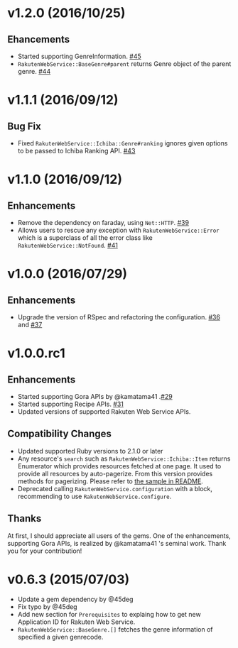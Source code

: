 # v1.2.0 (2016/10/25)

## Ehancements

* Started supporting GenreInformation. [#45](https://github.com/rakuten-ws/rws-ruby-sdk/pull/45)
* `RakutenWebService::BaseGenre#parent` returns Genre object of the parent genre. [#44](https://github.com/rakuten-ws/rws-ruby-sdk/pull/44)

# v1.1.1 (2016/09/12)

## Bug Fix

* Fixed `RakutenWebService::Ichiba::Genre#ranking` ignores given options to be passed to Ichiba Ranking API. [#43](https://github.com/rakuten-ws/rws-ruby-sdk/pull/43)

# v1.1.0 (2016/09/12)

## Enhancements

* Remove the dependency on faraday, using `Net::HTTP`. [#39](https://github.com/rakuten-ws/rws-ruby-sdk/pull/39)
* Allows users to rescue any exception with `RakutenWebService::Error` which is a superclass of all the error class like `RakutenWebService::NotFound`. [#41](https://github.com/rakuten-ws/rws-ruby-sdk/pull/41)

# v1.0.0 (2016/07/29)

## Enhancements

* Upgrade the version of RSpec and refactoring the configuration. [#36](https://github.com/rakuten-ws/rws-ruby-sdk/pull/36) and [#37](https://github.com/rakuten-ws/rws-ruby-sdk/pull/36)

# v1.0.0.rc1

## Enhancements

* Started supporting Gora APIs by @kamatama41 .[#29](https://github.com/rakuten-ws/rws-ruby-sdk/pull/29)
* Started supporting Recipe APIs. [#31](https://github.com/rakuten-ws/rws-ruby-sdk/pull/31)
* Updated versions of supported Rakuten Web Service APIs.

## Compatibility Changes

* Updated supported Ruby versions to 2.1.0 or later
* Any resource's `search` such as `RakutenWebService::Ichiba::Item` returns Enumerator which provides resources fetched at one page.
  It used to provide all resources by auto-pagerize. From this version provides methods for pagerizing. Please refer to [the sample in README](https://github.com/rakuten-ws/rws-ruby-sdk/blob/master/README.md#pagerizing).
* Deprecated calling `RakutenWebService.configuration` with a block, recommending to use `RakutenWebService.configure`.

## Thanks

At first, I should appreciate all users of the gems.
One of the enhancements, supporting Gora APIs, is realized by @kamatama41 's seminal work.
Thank you for your contribution!

# v0.6.3 (2015/07/03)

* Update a gem dependency by @45deg
* Fix typo by @45deg
* Add new section for `Prerequisites` to explaing how to get new Application ID for Rakuten Web Service.
* `RakutenWebService::BaseGenre.[]` fetches the genre information of specified a given genrecode.
